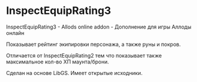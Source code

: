 # InspectEquipRating3
InspectEquipRating3 - Allods online addon - Дополнение для игры Аллоды онлайн

Показывает рейтинг экипировки персонажа, а также руны и покров. 

Отличается от InspectEquipRating2 тем что показывает также максимальное кол-во ХП маунта/брони.


Сделан на основе LibGS. Имеет открытые исходники. 
